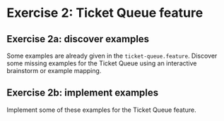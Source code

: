 # Exercise 2: Ticket Queue feature

## Exercise 2a: discover examples

Some examples are already given in the `ticket-queue.feature`. 
Discover some missing examples for the Ticket Queue using an interactive brainstorm or example mapping.

## Exercise 2b: implement examples 

Implement some of these examples for the Ticket Queue feature.